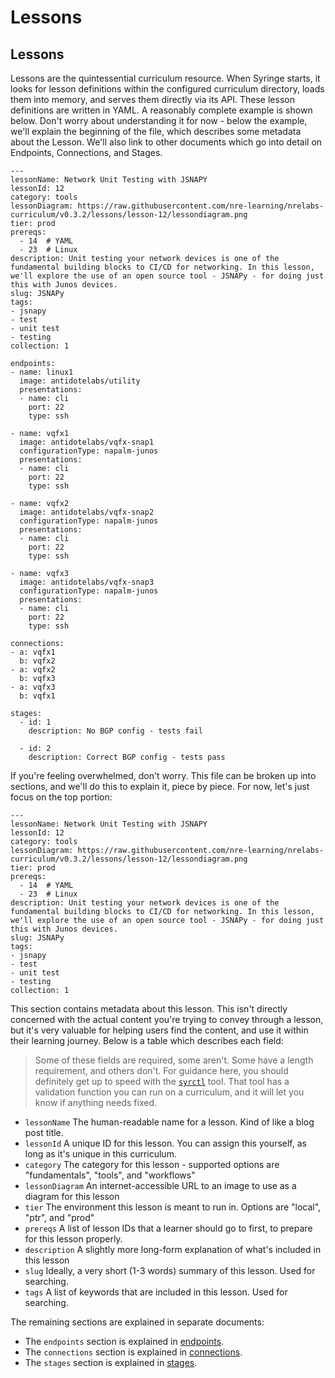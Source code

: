 # Lessons



## Lessons

Lessons are the quintessential curriculum resource. When Syringe starts, it looks for lesson definitions within the configured curriculum directory, loads them into memory, and serves them directly via its API. These lesson definitions are written in YAML. A reasonably complete example is shown below. Don't worry about understanding it for now - below the example, we'll explain the beginning of the file, which describes some metadata about the Lesson. We'll also link to other documents which go into detail on Endpoints, Connections, and Stages.

```text
---
lessonName: Network Unit Testing with JSNAPY
lessonId: 12
category: tools
lessonDiagram: https://raw.githubusercontent.com/nre-learning/nrelabs-curriculum/v0.3.2/lessons/lesson-12/lessondiagram.png
tier: prod
prereqs:
  - 14  # YAML
  - 23  # Linux
description: Unit testing your network devices is one of the fundamental building blocks to CI/CD for networking. In this lesson, we'll explore the use of an open source tool - JSNAPy - for doing just this with Junos devices.
slug: JSNAPy
tags:
- jsnapy
- test
- unit test
- testing
collection: 1

endpoints:
- name: linux1
  image: antidotelabs/utility
  presentations:
  - name: cli
    port: 22
    type: ssh

- name: vqfx1
  image: antidotelabs/vqfx-snap1
  configurationType: napalm-junos
  presentations:
  - name: cli
    port: 22
    type: ssh

- name: vqfx2
  image: antidotelabs/vqfx-snap2
  configurationType: napalm-junos
  presentations:
  - name: cli
    port: 22
    type: ssh

- name: vqfx3
  image: antidotelabs/vqfx-snap3
  configurationType: napalm-junos
  presentations:
  - name: cli
    port: 22
    type: ssh

connections:
- a: vqfx1
  b: vqfx2
- a: vqfx2
  b: vqfx3
- a: vqfx3
  b: vqfx1

stages:
  - id: 1
    description: No BGP config - tests fail

  - id: 2
    description: Correct BGP config - tests pass
```

If you're feeling overwhelmed, don't worry. This file can be broken up into sections, and we'll do this to explain it, piece by piece. For now, let's just focus on the top portion:

```text
---
lessonName: Network Unit Testing with JSNAPY
lessonId: 12
category: tools
lessonDiagram: https://raw.githubusercontent.com/nre-learning/nrelabs-curriculum/v0.3.2/lessons/lesson-12/lessondiagram.png
tier: prod
prereqs:
  - 14  # YAML
  - 23  # Linux
description: Unit testing your network devices is one of the fundamental building blocks to CI/CD for networking. In this lesson, we'll explore the use of an open source tool - JSNAPy - for doing just this with Junos devices.
slug: JSNAPy
tags:
- jsnapy
- test
- unit test
- testing
collection: 1
```

This section contains metadata about this lesson. This isn't directly concerned with the actual content you're trying to convey through a lesson, but it's very valuable for helping users find the content, and use it within their learning journey. Below is a table which describes each field:

> Some of these fields are required, some aren't. Some have a length requirement, and others don't. For guidance here, you should definitely get up to speed with the [`syrctl`](../../antidote-architecture/syringe.md#the-syringe-client-syrctl) tool. That tool has a validation function you can run on a curriculum, and it will let you know if anything needs fixed.

* `lessonName` The human-readable name for a lesson. Kind of like a blog post title.
* `lessonId` A unique ID for this lesson. You can assign this yourself, as long as it's unique in this curriculum.
* `category` The category for this lesson - supported options are "fundamentals", "tools", and "workflows"
* `lessonDiagram` An internet-accessible URL to an image to use as a diagram for this lesson
* `tier` The environment this lesson is meant to run in. Options are "local", "ptr", and "prod"
* `prereqs` A list of lesson IDs that a learner should go to first, to prepare for this lesson properly. 
* `description` A slightly more long-form explanation of what's included in this lesson
* `slug` Ideally, a very short \(1-3 words\) summary of this lesson. Used for searching.
* `tags` A list of keywords that are included in this lesson. Used for searching.

The remaining sections are explained in separate documents:

* The `endpoints` section is explained in [endpoints](endpoints.md).
* The `connections` section is explained in [connections](connections.md).
* The `stages` section is explained in [stages](stages.md).

